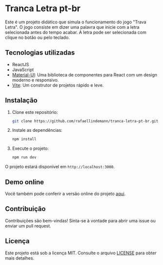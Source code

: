 

# Tranca Letra pt-br

Este é um projeto didático que simula o funcionamento do jogo "Trava Letra". O jogo consiste em dizer uma palavra que inicie com a letra selecionada antes do tempo acabar.
A letra pode ser selecionada com clique no botão ou pelo teclado.

## Tecnologias utilizadas

- ReactJS
- JavaScript
- [Material-UI](https://mui.com/): Uma biblioteca de componentes para React com um design moderno e responsivo.
- [Vite](https://vitejs.dev/): Um construtor de projetos rápido e leve.

## Instalação

1. Clone este repositório:

   ```bash
   git clone https://github.com/rafaellindemann/tranca-letra-pt-br.git
   ```

2. Instale as dependências:

   ```bash
   npm install
   ```

3. Execute o projeto:

   ```bash
   npm run dev
   ```

O projeto estará disponível em `http://localhost:3000`.

## Demo online

Você também pode conferir a versão online do projeto [aqui](https://tranca-letra-pt-br.vercel.app/).

## Contribuição

Contribuições são bem-vindas! Sinta-se à vontade para abrir uma issue ou enviar um pull request.

## Licença

Este projeto está sob a licença MIT. Consulte o arquivo [LICENSE](LICENSE) para obter mais detalhes.

